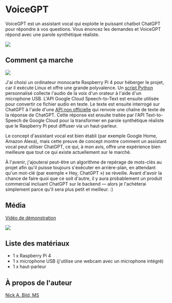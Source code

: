 # VoiceGPT

VoiceGPT est un assistant vocal qui exploite le puissant chatbot ChatGPT pour répondre à vos questions. Vous énoncez les demandes et VoiceGPT répond avec une parole synthétique réaliste.

![](https://raw.githubusercontent.com/nickbild/voice_chatgpt/main/media/voicegpt_title.jpg)

## Comment ça marche

![](https://raw.githubusercontent.com/nickbild/voice_chatgpt/main/media/voicegpt_overview.jpg)

J'ai choisi un ordinateur monocarte Raspberry Pi 4 pour héberger le projet, car il exécute Linux et offre une grande polyvalence. Un [script Python](https://github.com/nickbild/voice_chatgpt/blob/main/voice_chat.py) personnalisé collecte l'audio de la voix d'un orateur à l'aide d'un microphone USB. L'API Google Cloud Speech-to-Text est ensuite utilisée pour convertir ce fichier audio en texte. Le texte est ensuite interrogé sur ChatGPT à l'aide d'une [API non officielle](https://github.com/acheong08/ChatGPT-lite) qui renvoie une chaîne de texte de la réponse de ChatGPT. Cette réponse est ensuite traitée par l'API Text-to-Speech de Google Cloud pour la transformer en parole synthétique réaliste que le Raspberry Pi peut diffuser via un haut-parleur.

Le concept d'assistant vocal est bien établi (par exemple Google Home, Amazon Alexa), mais cette preuve de concept montre comment un assistant vocal peut utiliser ChatGPT, ce qui, à mon avis, offre une expérience bien meilleure que tout ce qui existe actuellement sur le marché.

À l'avenir, j'ajouterai peut-être un algorithme de repérage de mots-clés au projet afin qu'il puisse toujours s'exécuter en arrière-plan, en attendant qu'un mot-clé (par exemple « Hey, ChatGPT ») se réveille. Avant d'avoir la chance de faire quoi que ce soit d'autre, il y aura probablement un produit commercial incluant ChatGPT sur le backend — alors je l'achèterai simplement parce qu'il sera plus petit et meilleur. :)

## Média

[Vidéo de démonstration](https://www.youtube.com/watch?v=ajUCMu7de80)

![](https://raw.githubusercontent.com/nickbild/voice_chatgpt/main/media/voicegpt_sm.jpg)

## Liste des matériaux

- 1 x Raspberry Pi 4
- 1 x microphone USB (j'utilise une webcam avec un microphone intégré)
- 1 x haut-parleur

## À propos de l'auteur

[Nick A. Bild, MS](https://nickbild79.firebaseapp.com/#!/)
